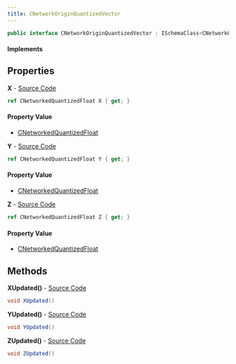 ```yaml
---
title: CNetworkOriginQuantizedVector
---
```


```csharp
public interface CNetworkOriginQuantizedVector : ISchemaClass<CNetworkOriginQuantizedVector>, ISchemaField, ISchemaClass, INativeHandle
```

#### Implements

## Properties

**X** - [Source Code](https://github.com/swiftly-solution/swiftlys2/blob/master/managed/src/SwiftlyS2.Generated/Schemas/Interfaces/CNetworkOriginQuantizedVector.cs#L16)

```csharp
ref CNetworkedQuantizedFloat X { get; }
```

#### Property Value

- [CNetworkedQuantizedFloat](/docs/api/shared/natives/cnetworkedquantizedfloat)

**Y** - [Source Code](https://github.com/swiftly-solution/swiftlys2/blob/master/managed/src/SwiftlyS2.Generated/Schemas/Interfaces/CNetworkOriginQuantizedVector.cs#L18)

```csharp
ref CNetworkedQuantizedFloat Y { get; }
```

#### Property Value

- [CNetworkedQuantizedFloat](/docs/api/shared/natives/cnetworkedquantizedfloat)

**Z** - [Source Code](https://github.com/swiftly-solution/swiftlys2/blob/master/managed/src/SwiftlyS2.Generated/Schemas/Interfaces/CNetworkOriginQuantizedVector.cs#L20)

```csharp
ref CNetworkedQuantizedFloat Z { get; }
```

#### Property Value

- [CNetworkedQuantizedFloat](/docs/api/shared/natives/cnetworkedquantizedfloat)

## Methods

**XUpdated()** - [Source Code](https://github.com/swiftly-solution/swiftlys2/blob/master/managed/src/SwiftlyS2.Generated/Schemas/Interfaces/CNetworkOriginQuantizedVector.cs#L22)

```csharp
void XUpdated()
```

**YUpdated()** - [Source Code](https://github.com/swiftly-solution/swiftlys2/blob/master/managed/src/SwiftlyS2.Generated/Schemas/Interfaces/CNetworkOriginQuantizedVector.cs#L23)

```csharp
void YUpdated()
```

**ZUpdated()** - [Source Code](https://github.com/swiftly-solution/swiftlys2/blob/master/managed/src/SwiftlyS2.Generated/Schemas/Interfaces/CNetworkOriginQuantizedVector.cs#L24)

```csharp
void ZUpdated()
```

